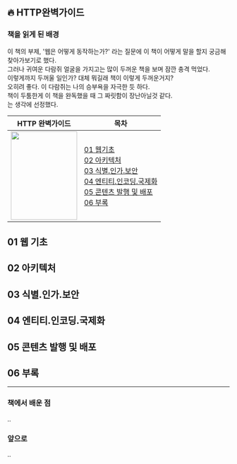 ## 🔥 HTTP완벽가이드

### 책을 읽게 된 배경
이 책의 부제, '웹은 어떻게 동작하는가?' 라는 질문에 이 책이 어떻게 말을 할지 궁금해 찾아가보기로 했다.  
그러나 귀여운 다람쥐 얼굴을 가지고는 많이 두꺼운 책을 보며 잠깐 충격 먹었다.   
이렇게까지 두꺼울 일인가? 대체 뭐길래 책이 이렇게 두꺼운거지?  
오히려 좋다. 이 다람쥐는 나의 승부욕을 자극한 듯 하다.  
책이 두툼한게 이 책을 완독했을 때 그 짜릿함이 장난아닐것 같다.  
는 생각에 선정했다.

| **HTTP 완벽가이드**| **목차**|
|---|---|
|<img src="http://image.yes24.com/goods/15381085/XL" width="150" height="200"/>|[01 웹기초](#01-웹-기초)<br>[02 아키텍처](#02-아키텍처)<br>[03 식별.인가.보안](#03-식별.인가.보안)<br>[04 엔티티.인코딩.국제화](#04-엔티티.인코딩.국제화)<br>[05 콘텐츠 발행 및 배포](#05-콘텐츠-발행-및-배포)<br>[06 부록](#06-부록)|

## 01 웹 기초
## 02 아키텍처
## 03 식별.인가.보안
## 04 엔티티.인코딩.국제화
## 05 콘텐츠 발행 및 배포
## 06 부록

---

### 책에서 배운 점
..

### 앞으로
..